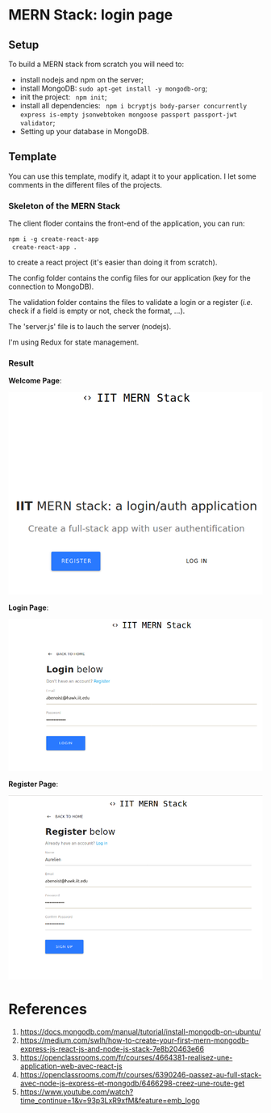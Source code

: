 # MERN Stack: login page

## Setup

To build a MERN stack from scratch you will need to:
* install nodejs and npm on the server;
* install MongoDB: ``` sudo apt-get install -y mongodb-org ```;
* init the project: ``` npm init```;
* install all dependencies: ``` npm i bcryptjs body-parser concurrently express is-empty jsonwebtoken mongoose passport passport-jwt validator```;
* Setting up your database in MongoDB.

## Template

You can use this template, modify it, adapt it to your application. I let some comments in the different files of the projects.

### Skeleton of the MERN Stack

The client floder contains the front-end of the application, you can run:
```shell
npm i -g create-react-app
 create-react-app .
```
to create a react project (it's easier than doing it from scratch).

The config folder contains the config files for our application (key for the connection to MongoDB).

The validation folder contains the files to validate a login or a register (*i.e.* check if a field is empty or not, check the format, ...).

The 'server.js' file is to lauch the server (nodejs).

I'm using Redux for state management.

### Result

**Welcome Page**:

![welcomePage](img/welcome.png "Welcome Page")

**Login Page**:

![loginPage](img/login.png "Login Page")

**Register Page**:

![registerPage](img/register.png "Register Page")

# References

1. https://docs.mongodb.com/manual/tutorial/install-mongodb-on-ubuntu/
2. https://medium.com/swlh/how-to-create-your-first-mern-mongodb-express-js-react-js-and-node-js-stack-7e8b20463e66
3. https://openclassrooms.com/fr/courses/4664381-realisez-une-application-web-avec-react-js
4. https://openclassrooms.com/fr/courses/6390246-passez-au-full-stack-avec-node-js-express-et-mongodb/6466298-creez-une-route-get
5. https://www.youtube.com/watch?time_continue=1&v=93p3LxR9xfM&feature=emb_logo

